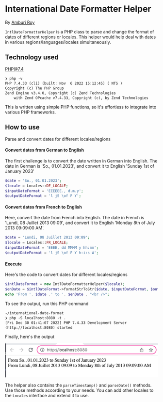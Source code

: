 # International Date Formatter Helper
By [Amburi Roy](https://www.linkedin.com/in/amburi/)

`IntlDateFormatterHelper` is a PHP class to parse and change the format of dates of different regions or locales. This helper would help deal with dates in various regions/languages/locales simultaneously.

## Technology used
PHP@7.4
```
❯ php -v              
PHP 7.4.33 (cli) (built: Nov  6 2022 15:12:45) ( NTS )
Copyright (c) The PHP Group
Zend Engine v3.4.0, Copyright (c) Zend Technologies
    with Zend OPcache v7.4.33, Copyright (c), by Zend Technologies
```

This is written using simple PHP functions, so it's effortless to integrate into various PHP frameworks.

## How to use

Parse and convert dates for different locales/regions

#### Convert dates from German to English
The first challenge is to convert the date written in German into English. The date in German is 'So., 01.01.2023', and convert it to English 'Sunday 1st of January 2023'

```php
$date = 'So., 01.01.2023';
$locale = Locales::DE_LOCALE;
$inputDateFormat = 'EEEEEE., d.m.y';
$outputDateFormat = 'l jS \of F Y';
```

#### Convert dates from French to English
Here, convert the date from French into English. The date in French is 'Lundi, 08 Juillet 2013 09:09', and convert it to English 'Monday 8th of July 2013 09:09:00 AM'.

```php
$date = 'Lundi, 08 Juillet 2013 09:09';
$locale = Locales::FR_LOCALE;
$inputDateFormat = 'EEEE, dd MMMM y hh:mm';
$outputDateFormat = 'l jS \of F Y h:i:s A';
```

#### Execute

Here's the code to convert dates for different locales/regions
```php
$intlDateFormat = new IntlDateFormatterHelper($locale);
$enDate = $intlDateFormat->formatStrToStr($date, $inputDateFormat, $outputDateFormat);
echo 'From '. $date .' to '. $enDate . "<br />";
```

To see the output, run this PHP command
```
~/international-date-format
❯ php -S localhost:8080 -t .                                       
[Fri Dec 30 01:41:07 2022] PHP 7.4.33 Development Server (http://localhost:8080) started
```

Finally, here's the output

![output](screenshots/output.png)

The helper also contains the `parseTimestamp()` and `parseDate()` methods. Use those methods according to your needs. You can add other locales to the `Locales` interface and extend it to use.



